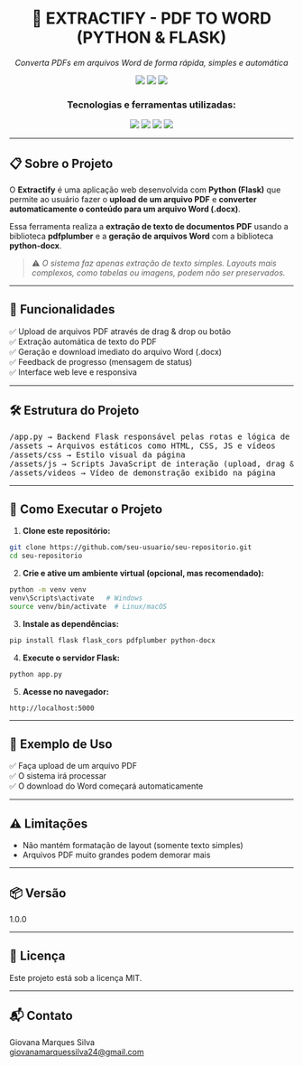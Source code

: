 
<h1 align="center">📄 EXTRACTIFY - PDF TO WORD (PYTHON & FLASK)</h1>

<p align="center"><em>Converta PDFs em arquivos Word de forma rápida, simples e automática</em></p>

<p align="center">
  <img src="https://img.shields.io/badge/último%20commit-junho-blue?style=flat-square" />
  <img src="https://img.shields.io/badge/python-100%25-3776AB?style=flat-square&logo=python&logoColor=white" />
  <img src="https://img.shields.io/badge/tecnologias-4-blue?style=flat-square" />
</p>

<h3 align="center">Tecnologias e ferramentas utilizadas:</h3>

<p align="center">
  <img src="https://img.shields.io/badge/Python-3776AB?style=for-the-badge&logo=python&logoColor=white" />
  <img src="https://img.shields.io/badge/Flask-000000?style=for-the-badge&logo=flask&logoColor=white" />
  <img src="https://img.shields.io/badge/HTML5-E34F26?style=for-the-badge&logo=html5&logoColor=white" />
  <img src="https://img.shields.io/badge/CSS3-1572B6?style=for-the-badge&logo=css3&logoColor=white" />
</p>

---

## 📋 Sobre o Projeto

O **Extractify** é uma aplicação web desenvolvida com **Python (Flask)** que permite ao usuário fazer o **upload de um arquivo PDF** e **converter automaticamente o conteúdo para um arquivo Word (.docx)**.

Essa ferramenta realiza a **extração de texto de documentos PDF** usando a biblioteca **pdfplumber** e a **geração de arquivos Word** com a biblioteca **python-docx**.

> ⚠️ *O sistema faz apenas extração de texto simples. Layouts mais complexos, como tabelas ou imagens, podem não ser preservados.*

---

## 🧠 Funcionalidades

✅ Upload de arquivos PDF através de drag & drop ou botão  
✅ Extração automática de texto do PDF  
✅ Geração e download imediato do arquivo Word (.docx)  
✅ Feedback de progresso (mensagem de status)  
✅ Interface web leve e responsiva

---

## 🛠 Estrutura do Projeto

<pre>
/app.py → Backend Flask responsável pelas rotas e lógica de conversão
/assets → Arquivos estáticos como HTML, CSS, JS e vídeos
/assets/css → Estilo visual da página
/assets/js → Scripts JavaScript de interação (upload, drag & drop, etc)
/assets/videos → Vídeo de demonstração exibido na página
</pre>

---

## 🚀 Como Executar o Projeto

1. **Clone este repositório:**

```bash
git clone https://github.com/seu-usuario/seu-repositorio.git
cd seu-repositorio
```

2. **Crie e ative um ambiente virtual (opcional, mas recomendado):**

```bash
python -m venv venv
venv\Scripts\activate   # Windows
source venv/bin/activate  # Linux/macOS
```

3. **Instale as dependências:**

```bash
pip install flask flask_cors pdfplumber python-docx
```

4. **Execute o servidor Flask:**

```bash
python app.py
```

5. **Acesse no navegador:**

```
http://localhost:5000
```

---

## 📂 Exemplo de Uso

✅ Faça upload de um arquivo PDF  
✅ O sistema irá processar  
✅ O download do Word começará automaticamente

---

## ⚠️ Limitações

- Não mantém formatação de layout (somente texto simples)
- Arquivos PDF muito grandes podem demorar mais

---

## 📦 Versão

1.0.0

---

## 📄 Licença

Este projeto está sob a licença MIT.

---

## 📬 Contato

Giovana Marques Silva  
giovanamarquessilva24@gmail.com
